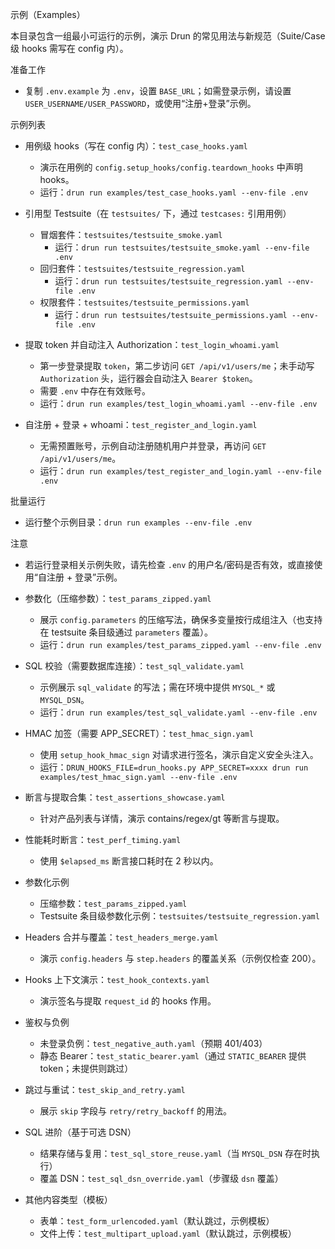 示例（Examples）

本目录包含一组最小可运行的示例，演示 Drun 的常见用法与新规范（Suite/Case 级 hooks 需写在 config 内）。

准备工作
- 复制 `.env.example` 为 `.env`，设置 `BASE_URL`；如需登录示例，请设置 `USER_USERNAME/USER_PASSWORD`，或使用“注册+登录”示例。

示例列表
- 用例级 hooks（写在 config 内）：`test_case_hooks.yaml`
  - 演示在用例的 `config.setup_hooks/config.teardown_hooks` 中声明 hooks。
  - 运行：`drun run examples/test_case_hooks.yaml --env-file .env`

- 引用型 Testsuite（在 `testsuites/` 下，通过 `testcases:` 引用用例）
  - 冒烟套件：`testsuites/testsuite_smoke.yaml`
    - 运行：`drun run testsuites/testsuite_smoke.yaml --env-file .env`
  - 回归套件：`testsuites/testsuite_regression.yaml`
    - 运行：`drun run testsuites/testsuite_regression.yaml --env-file .env`
  - 权限套件：`testsuites/testsuite_permissions.yaml`
    - 运行：`drun run testsuites/testsuite_permissions.yaml --env-file .env`

- 提取 token 并自动注入 Authorization：`test_login_whoami.yaml`
  - 第一步登录提取 `token`，第二步访问 `GET /api/v1/users/me`；未手动写 `Authorization` 头，运行器会自动注入 `Bearer $token`。
  - 需要 `.env` 中存在有效账号。
  - 运行：`drun run examples/test_login_whoami.yaml --env-file .env`

- 自注册 + 登录 + whoami：`test_register_and_login.yaml`
  - 无需预置账号，示例自动注册随机用户并登录，再访问 `GET /api/v1/users/me`。
  - 运行：`drun run examples/test_register_and_login.yaml --env-file .env`

批量运行
- 运行整个示例目录：`drun run examples --env-file .env`

注意
- 若运行登录相关示例失败，请先检查 `.env` 的用户名/密码是否有效，或直接使用“自注册 + 登录”示例。
- 参数化（压缩参数）：`test_params_zipped.yaml`
  - 展示 `config.parameters` 的压缩写法，确保多变量按行成组注入（也支持在 testsuite 条目级通过 `parameters` 覆盖）。
  - 运行：`drun run examples/test_params_zipped.yaml --env-file .env`

- SQL 校验（需要数据库连接）：`test_sql_validate.yaml`
   - 示例展示 `sql_validate` 的写法；需在环境中提供 `MYSQL_*` 或 `MYSQL_DSN`。
   - 运行：`drun run examples/test_sql_validate.yaml --env-file .env`

 - HMAC 加签（需要 APP_SECRET）：`test_hmac_sign.yaml`
   - 使用 `setup_hook_hmac_sign` 对请求进行签名，演示自定义安全头注入。
   - 运行：`DRUN_HOOKS_FILE=drun_hooks.py APP_SECRET=xxxx drun run examples/test_hmac_sign.yaml --env-file .env`

- 断言与提取合集：`test_assertions_showcase.yaml`
  - 针对产品列表与详情，演示 contains/regex/gt 等断言与提取。

- 性能耗时断言：`test_perf_timing.yaml`
  - 使用 `$elapsed_ms` 断言接口耗时在 2 秒以内。

- 参数化示例
  - 压缩参数：`test_params_zipped.yaml`
  - Testsuite 条目级参数化示例：`testsuites/testsuite_regression.yaml`

- Headers 合并与覆盖：`test_headers_merge.yaml`
  - 演示 `config.headers` 与 `step.headers` 的覆盖关系（示例仅检查 200）。

- Hooks 上下文演示：`test_hook_contexts.yaml`
  - 演示签名与提取 `request_id` 的 hooks 作用。

- 鉴权与负例
  - 未登录负例：`test_negative_auth.yaml`（预期 401/403）
  - 静态 Bearer：`test_static_bearer.yaml`（通过 `STATIC_BEARER` 提供 token；未提供则跳过）

- 跳过与重试：`test_skip_and_retry.yaml`
  - 展示 `skip` 字段与 `retry/retry_backoff` 的用法。

- SQL 进阶（基于可选 DSN）
  - 结果存储与复用：`test_sql_store_reuse.yaml`（当 `MYSQL_DSN` 存在时执行）
  - 覆盖 DSN：`test_sql_dsn_override.yaml`（步骤级 `dsn` 覆盖）

- 其他内容类型（模板）
  - 表单：`test_form_urlencoded.yaml`（默认跳过，示例模板）
  - 文件上传：`test_multipart_upload.yaml`（默认跳过，示例模板）
